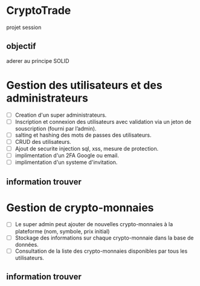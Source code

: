 # CryptoTrade
projet session
## objectif
aderer au principe SOLID

# Gestion des utilisateurs et des administrateurs
- [ ] Creation d'un super administrateurs.
- [ ] Inscription et connexion des utilisateurs avec validation via un jeton de souscription (fourni par l’admin).
- [ ] salting et hashing des mots de passes des utilisateurs.
- [ ] CRUD des utilisateurs.
- [ ] Ajout de securite injection sql, xss, mesure de protection.
- [ ] implimentation d'un 2FA Google ou email.
- [ ] implimentation d'un systeme d'invitation.

## information trouver


# Gestion de crypto-monnaies
- [ ] Le super admin peut ajouter de nouvelles crypto-monnaies à la plateforme (nom, symbole, prix initial)
- [ ] Stockage des informations sur chaque crypto-monnaie dans la base de données.
- [ ] Consultation de la liste des crypto-monnaies disponibles par tous les utilisateurs.

## information trouver





